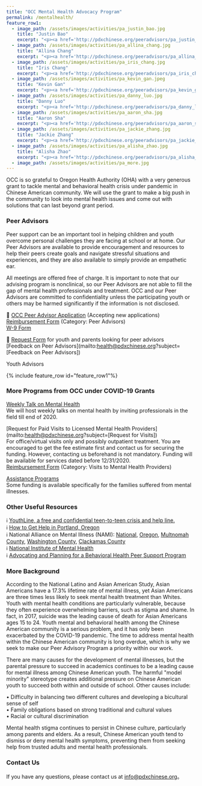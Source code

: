 ```yaml
---
title: "OCC Mental Health Advocacy Program"
permalink: /mentalhealth/
feature_row1:
  - image_path: /assets/images/activities/pa_justin_bao.jpg
    title: "Justin Bao"
    excerpt: "<p><a href='http://pdxchinese.org/peeradvisors/pa_justin_bao/'>Justin is a current junior at the University of Washington. Justin is pursuing a dual degree in Computer Science and Informatics, passionate about tech innovation for social good and impacting as many people as possible. He is also an Officer for the Chinese Student Association at UW, a CSE Peer Advisor, and a podcast host.</a></p>"
  - image_path: /assets/images/activities/pa_allina_chang.jpg
    title: "Allina Chang"
    excerpt: "<p><a href='http://pdxchinese.org/peeradvisors/pa_allina_chang/'>Allina is a first year Masters student at the Harvard Chan School of Public Health and a recent graduate of the University of Michigan, where she earned a B.S. in Neuroscience. She is passionate about improving mental health in young adult populations. Allina enjoys baking, the outdoors, and staying active.</a></p>"
  - image_path: /assets/images/activities/pa_iris_chang.jpg
    title: "Iris Chang"
    excerpt: "<p><a href='http://pdxchinese.org/peeradvisors/pa_iris_chang/'>Iris is a sophomore at Sunset High School. She is passionate about helping others and making an impact on the Chinese community. Iris is interested in psychology and software engineering. She loves to play soccer, bake, shop, and watch Netflix. She is looking forward to talking to you! :)</a></p>"
  - image_path: /assets/images/activities/pa_kevin_gan.jpeg
    title: "Kevin Gan"
    excerpt: "<p><a href='http://pdxchinese.org/peeradvisors/pa_kevin_gan/'>Kevin is a sophomore at Purdue University, majoring in finance with a minor in statistics. He has a passion for entrepreneurship and hopes to start his own business. He is involved on campus as consultant for the Boilermaker Consulting Group. Kevin loves to play soccer and has been playing ever since he was 7 years old.</a></p>"
  - image_path: /assets/images/activities/pa_danny_luo.jpg
    title: "Danny Luo"
    excerpt: "<p><a href='http://pdxchinese.org/peeradvisors/pa_danny_luo/'>My name is Danny and I am a sophomore at the University of Southern California (USC). I am currently on the pre-med track, majoring in global health and double minoring in international relations and natural science. I play tennis and guitar and I'm a huge music nerd!</a></p>"
  - image_path: /assets/images/activities/pa_aaron_sha.jpg
    title: "Aaron Sha"
    excerpt: "<p><a href='http://pdxchinese.org/peeradvisors/pa_aaron_sha/'>Aaron Sha is a 3rd year attending USC as a Pre-Dental major with a Computational Biology Minor. Outside of class, he enjoys singing with his A Cappella group, writing for his science-communications journal, and producing music. Quarantine permitting, he also loves cooking with his friends and exploring local food venues.</a></p>"
  - image_path: /assets/images/activities/pa_jackie_zhang.jpg
    title: "Jackie Zhang"
    excerpt: "<p><a href='http://pdxchinese.org/peeradvisors/pa_jackie_zhang/'>Jackie (Jiaqi) is a Junior at Sunset High School. She loves to learn about Psychology and Neurology, and hopes to pursue this field in the future. Her interests in these topics led to a passion for working with others and volunteering with social works organizations. Jackie enjoys dancing, binging shows, and spending time with her friends.</a></p>"
  - image_path: /assets/images/activities/pa_alisha_zhao.jpg
    title: "Alisha Zhao"
    excerpt: "<p><a href='http://pdxchinese.org/peeradvisors/pa_alisha_zhao/'>Alisha is a senior at Stanford University majoring in Political Science with minors in History and Human Rights. She is passionate about the intersection between human rights and government, particularly issues of affordable housing and homelessness. Alisha enjoys hiking, reading ethnographies, and, most recently, binge watching Scandal.</a></p>"
  - image_path: /assets/images/activities/pa_more.jpg
---
```


OCC is so grateful to Oregon Health Authority (OHA) with a very generous grant to tackle mental and behavioral health crisis under pandemic in Chinese American community. We will use the grant to make a big push in the community to look into mental health issues and come out with solutions that can last beyond grant period.

### Peer Advisors

Peer support can be an important tool in helping children and youth overcome personal challenges they are facing at school or at home. Our Peer Advisors are available to provide encouragement and resources to help their peers create goals and navigate stressful situations and experiences, and they are also available to simply provide an empathetic ear.

All meetings are offered free of charge. It is important to note that our advising program is nonclinical, so our Peer Advisors are not able to fill the gap of mental health professionals and treatment. OCC and our Peer Advisors are committed to confidentiality unless the participating youth or others may be harmed significantly if the information is not disclosed.

:blue_book: [OCC Peer Advisor Application](https://docs.google.com/forms/d/e/1FAIpQLSfKewGqu-TrfPFfXdYIskGurJAz92ayYWHML2Wj4VKN3xqOIA/viewform?usp=sf_link) (Accepting new applications)  
[Reimbursement Form](/assets/pdf/reimbursement_form_advocacy_fillable.pdf) (Category: Peer Advisors)  
[W-9 Form](https://www.irs.gov/pub/irs-pdf/fw9.pdf)  

:green_book: [Request Form](https://docs.google.com/forms/d/e/1FAIpQLSeaGQKfpCcHl4o3WRhlV-EPVaH20t5mFhddQbEXhrwpTmmmvg/viewform?usp=sf_link) for youth and parents looking for peer advisors   
[Feedback on Peer Advisors](mailto:health@pdxchinese.org?subject=[Feedback on Peer Advisors])  

Youth Advisors

{% include feature_row id="feature_row1"%}

### More Programs from OCC under COVID-19 Grants

[Weekly Talk on Mental Health](http://pdxchinese.org/weeklytalk/)  
We will host weekly talks on mental health by inviting professionals in the field till end of 2020.  

[Request for Paid Visits to Licensed Mental Health Providers](mailto:health@pdxchinese.org?subject=[Request for Visits])  
For office/virtual visits only and possibly outpatient treatment. You are encouraged to get the fee estimate first and contact us for securing the funding. However, contacting us beforehand is not mandatory. Funding will be available for services dated before 12/31/2020.  
[Reimbursement Form](/assets/pdf/reimbursement_form_advocacy_fillable.pdf) (Category: Visits to Mental Health Providers)  

[Assistance Programs](http://OCCResponse.org)  
Some funding is available specifically for the families suffered from mental illnesses.  

### Other Useful Resources

:information_source: [YouthLine, a free and confidential teen-to-teen crisis and help line.](https://oregonyouthline.org/)  
:information_source: [How to Get Help in Portland, Oregon](https://www.mentalhealthportland.org/need-help/)  
:information_source: National Alliance on Mental Illness (NAMI): [National](https://www.nami.org/Home), [Oregon](https://namior.org/), [Multnomah County](https://www.namimultnomah.org/), [Washington County](https://www.washconami.org/), [Clackamas County](https://www.namicc.org/)  
:information_source: [National Institute of Mental Health](https://www.nimh.nih.gov/index.shtml)  
:information_source: [Advocating and Planning for a Behavioral Health Peer Support Program](http://peersforprogress.org/wp-content/uploads/2014/03/20140313_advocating_and_planning_for_a_behavioral_health_peer_support_program.pdf)  


### More Background

According to the National Latino and Asian American Study, Asian Americans have a 17.3% lifetime rate of mental illness, yet Asian Americans are three times less likely to seek mental health treatment than Whites. Youth with mental health conditions are particularly vulnerable, because they often experience overwhelming barriers, such as stigma and shame. In fact, in 2017, suicide was the leading cause of death for Asian Americans ages 15 to 24. Youth mental and behavioral health among the Chinese American community is a serious problem, and it has only been exacerbated by the COVID-19 pandemic. The time to address mental health within the Chinese American community is long overdue, which is why we seek to make our Peer Advisory Program a priority within our work.

There are many causes for the development of mental illnesses, but the parental pressure to succeed in academics continues to be a leading cause for mental illness among Chinese American youth. The harmful "model minority" stereotype creates additional pressure on Chinese American youth to succeed both within and outside of school. Other causes include:

•	Difficulty in balancing two different cultures and developing a bicultural sense of self  
•	Family obligations based on strong traditional and cultural values  
•	Racial or cultural discrimination  

Mental health stigma continues to persist in Chinese culture, particularly among parents and elders. As a result, Chinese American youth tend to dismiss or deny mental health symptoms, preventing them from seeking help from trusted adults and mental health professionals.

### Contact Us

If you have any questions, please contact us at [info@pdxchinese.org](mailto:health@pdxchinese.org)。
